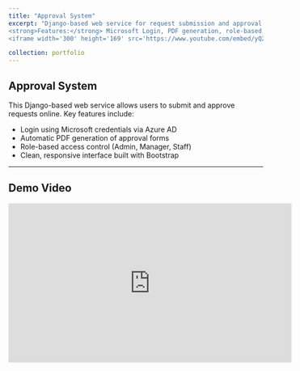 ```yaml
---
title: "Approval System"
excerpt: "Django-based web service for request submission and approval.<br/>
<strong>Features:</strong> Microsoft Login, PDF generation, role-based access.<br/>
<iframe width='300' height='169' src='https://www.youtube.com/embed/yQ2K8-CZ75A?si=s7kGBvJs0_ltBq8P' frameborder='0' allowfullscreen></iframe>"

collection: portfolio
---
```


## Approval System

This Django-based web service allows users to submit and approve requests online. Key features include:

- Login using Microsoft credentials via Azure AD
- Automatic PDF generation of approval forms
- Role-based access control (Admin, Manager, Staff)
- Clean, responsive interface built with Bootstrap

---

## Demo Video

<div style="text-align: center;">
  <iframe width="560" height="315" src="https://www.youtube.com/embed/yQ2K8-CZ75A?si=s7kGBvJs0_ltBq8P"
  title="YouTube video player" frameborder="0"
  allow="accelerometer; autoplay; clipboard-write; encrypted-media; gyroscope; picture-in-picture; web-share"
  referrerpolicy="strict-origin-when-cross-origin" allowfullscreen></iframe>
</div>
